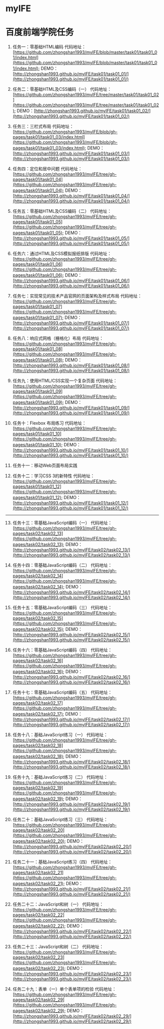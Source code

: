# myIFE
# 百度前端学院任务

1. 任务一：零基础HTML编码
    代码地址：[https://github.com/zhongshan1993/myIFE/blob/master/task01/task01_01/index.html](https://github.com/zhongshan1993/myIFE/blob/master/task01/task01_01/index.html);
    DEMO：[http://zhongshan1993.github.io/myIFE/task01/task01_01/](http://zhongshan1993.github.io/myIFE/task01/task01_01/)
2. 任务二：零基础HTML及CSS编码（一）
    代码地址：[https://github.com/zhongshan1993/myIFE/tree/master/task01/task01_02](https://github.com/zhongshan1993/myIFE/tree/master/task01/task01_02);
    DEMO：[http://zhongshan1993.github.io/myIFE/task01/task01_02/](http://zhongshan1993.github.io/myIFE/task01/task01_02/)
3. 任务三：三栏式布局
    代码地址：[https://github.com/zhongshan1993/myIFE/blob/gh-pages/task01/task01_03/index.html](https://github.com/zhongshan1993/myIFE/blob/gh-pages/task01/task01_03/index.html);
    DEMO：[http://zhongshan1993.github.io/myIFE/task01/task01_03/](http://zhongshan1993.github.io/myIFE/task01/task01_03/)
4. 任务四：定位和居中问题
    代码地址：[https://github.com/zhongshan1993/myIFE/tree/gh-pages/task01/task01_04](https://github.com/zhongshan1993/myIFE/tree/gh-pages/task01/task01_04);
    DEMO：[http://zhongshan1993.github.io/myIFE/task01/task01_04/](http://zhongshan1993.github.io/myIFE/task01/task01_04/)
5. 任务五：零基础HTML及CSS编码（二）
    代码地址：[https://github.com/zhongshan1993/myIFE/tree/gh-pages/task01/task01_05](https://github.com/zhongshan1993/myIFE/tree/gh-pages/task01/task01_05);
    DEMO：[http://zhongshan1993.github.io/myIFE/task01/task01_05/](http://zhongshan1993.github.io/myIFE/task01/task01_05/)
6. 任务六：通过HTML及CSS模拟报纸排版
    代码地址：[https://github.com/zhongshan1993/myIFE/tree/gh-pages/task01/task01_06](https://github.com/zhongshan1993/myIFE/tree/gh-pages/task01/task01_06);
    DEMO：[http://zhongshan1993.github.io/myIFE/task01/task01_06/](http://zhongshan1993.github.io/myIFE/task01/task01_06/)
7. 任务七：实现常见的技术产品官网的页面架构及样式布局
    代码地址：[https://github.com/zhongshan1993/myIFE/tree/gh-pages/task01/task01_07](https://github.com/zhongshan1993/myIFE/tree/gh-pages/task01/task01_07);
    DEMO：[http://zhongshan1993.github.io/myIFE/task01/task01_07/](http://zhongshan1993.github.io/myIFE/task01/task01_07/)
8. 任务八：响应式网格（栅格化）布局
    代码地址：[https://github.com/zhongshan1993/myIFE/tree/gh-pages/task01/task01_08](https://github.com/zhongshan1993/myIFE/tree/gh-pages/task01/task01_08);
    DEMO：[http://zhongshan1993.github.io/myIFE/task01/task01_08/](http://zhongshan1993.github.io/myIFE/task01/task01_08/)
9. 任务九：使用HTML/CSS实现一个复杂页面
    代码地址：[https://github.com/zhongshan1993/myIFE/tree/gh-pages/task01/task01_09](https://github.com/zhongshan1993/myIFE/tree/gh-pages/task01/task01_09);
    DEMO：[http://zhongshan1993.github.io/myIFE/task01/task01_09/](http://zhongshan1993.github.io/myIFE/task01/task01_09/)
10. 任务十：Flexbox 布局练习
    代码地址：[https://github.com/zhongshan1993/myIFE/tree/gh-pages/task01/task01_10](https://github.com/zhongshan1993/myIFE/tree/gh-pages/task01/task01_10);
    DEMO：[http://zhongshan1993.github.io/myIFE/task01/task01_10/](http://zhongshan1993.github.io/myIFE/task01/task01_10/)
11. 任务十一：移动Web页面布局实践
    
12. 任务十二：学习CSS 3的新特性
    代码地址：[https://github.com/zhongshan1993/myIFE/tree/gh-pages/task01/task01_12](https://github.com/zhongshan1993/myIFE/tree/gh-pages/task01/task01_12);
    DEMO：[http://zhongshan1993.github.io/myIFE/task01/task01_12/](http://zhongshan1993.github.io/myIFE/task01/task01_12/)  
***
13. 任务十三：零基础JavaScript编码（一）
    代码地址：[https://github.com/zhongshan1993/myIFE/tree/gh-pages/task02/task02_13](https://github.com/zhongshan1993/myIFE/tree/gh-pages/task02/task02_13);
    DEMO：[http://zhongshan1993.github.io/myIFE/task02/task02_13/](http://zhongshan1993.github.io/myIFE/task02/task02_13/)  
14. 任务十四：零基础JavaScript编码（二）
    代码地址：[https://github.com/zhongshan1993/myIFE/tree/gh-pages/task02/task02_14](https://github.com/zhongshan1993/myIFE/tree/gh-pages/task02/task02_14);
    DEMO：[http://zhongshan1993.github.io/myIFE/task02/task02_14/](http://zhongshan1993.github.io/myIFE/task02/task02_14/)  
15. 任务十五：零基础JavaScript编码（三）
    代码地址：[https://github.com/zhongshan1993/myIFE/tree/gh-pages/task02/task02_15](https://github.com/zhongshan1993/myIFE/tree/gh-pages/task02/task02_15);
    DEMO：[http://zhongshan1993.github.io/myIFE/task02/task02_15/](http://zhongshan1993.github.io/myIFE/task02/task02_15/)  
16. 任务十六：零基础JavaScript编码（四）
    代码地址：[https://github.com/zhongshan1993/myIFE/tree/gh-pages/task02/task02_16](https://github.com/zhongshan1993/myIFE/tree/gh-pages/task02/task02_16);
    DEMO：[http://zhongshan1993.github.io/myIFE/task02/task02_16/](http://zhongshan1993.github.io/myIFE/task02/task02_16/)  
17. 任务十七：零基础JavaScript编码（五）
    代码地址：[https://github.com/zhongshan1993/myIFE/tree/gh-pages/task02/task02_17](https://github.com/zhongshan1993/myIFE/tree/gh-pages/task02/task02_17);
    DEMO：[http://zhongshan1993.github.io/myIFE/task02/task02_17/](http://zhongshan1993.github.io/myIFE/task02/task02_17/)  
18. 任务十八：基础JavaScript练习（一）
    代码地址：[https://github.com/zhongshan1993/myIFE/tree/gh-pages/task02/task02_18](https://github.com/zhongshan1993/myIFE/tree/gh-pages/task02/task02_18);
    DEMO：[http://zhongshan1993.github.io/myIFE/task02/task02_18/](http://zhongshan1993.github.io/myIFE/task02/task02_18/)  
19. 任务十九：基础JavaScript练习（二）
    代码地址：[https://github.com/zhongshan1993/myIFE/tree/gh-pages/task02/task02_19](https://github.com/zhongshan1993/myIFE/tree/gh-pages/task02/task02_19);
    DEMO：[http://zhongshan1993.github.io/myIFE/task02/task02_19/](http://zhongshan1993.github.io/myIFE/task02/task02_19/)  
20. 任务二十：基础JavaScript练习（三）
    代码地址：[https://github.com/zhongshan1993/myIFE/tree/gh-pages/task02/task02_20](https://github.com/zhongshan1993/myIFE/tree/gh-pages/task02/task02_20);
    DEMO：[http://zhongshan1993.github.io/myIFE/task02/task02_20/](http://zhongshan1993.github.io/myIFE/task02/task02_20/)  
21. 任务二十一：基础JavaScript练习（四）
    代码地址：[https://github.com/zhongshan1993/myIFE/tree/gh-pages/task02/task02_21](https://github.com/zhongshan1993/myIFE/tree/gh-pages/task02/task02_21);
    DEMO：[http://zhongshan1993.github.io/myIFE/task02/task02_21/](http://zhongshan1993.github.io/myIFE/task02/task02_21/)  
22. 任务二十二：JavaScript和树（一）
    代码地址：[https://github.com/zhongshan1993/myIFE/tree/gh-pages/task02/task02_22](https://github.com/zhongshan1993/myIFE/tree/gh-pages/task02/task02_22);
    DEMO：[http://zhongshan1993.github.io/myIFE/task02/task02_22/](http://zhongshan1993.github.io/myIFE/task02/task02_22/)  
23. 任务二十三：JavaScript和树（二）
    代码地址：[https://github.com/zhongshan1993/myIFE/tree/gh-pages/task02/task02_23](https://github.com/zhongshan1993/myIFE/tree/gh-pages/task02/task02_23);
    DEMO：[http://zhongshan1993.github.io/myIFE/task02/task02_23/](http://zhongshan1993.github.io/myIFE/task02/task02_23/)  

29. 任务二十九：表单（一）单个表单项的检验
    代码地址：[https://github.com/zhongshan1993/myIFE/tree/gh-pages/task02/task02_29](https://github.com/zhongshan1993/myIFE/tree/gh-pages/task02/task02_29);
    DEMO：[http://zhongshan1993.github.io/myIFE/task02/task02_29/](http://zhongshan1993.github.io/myIFE/task02/task02_29/)
